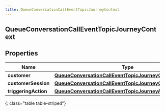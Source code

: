 ```yaml
---
title: QueueConversationCallEventTopicJourneyContext
---
```


## QueueConversationCallEventTopicJourneyContext

## Properties

| Name                 | Type                                                                                                                                       | Description | Notes      |
| -------------------- | ------------------------------------------------------------------------------------------------------------------------------------------ | ----------- | ---------- |
| **customer**         | <!----><!---->[**QueueConversationCallEventTopicJourneyCustomer**](QueueConversationCallEventTopicJourneyCustomer.md)<!---->               |             | [optional] |
| **customerSession**  | <!----><!---->[**QueueConversationCallEventTopicJourneyCustomerSession**](QueueConversationCallEventTopicJourneyCustomerSession.md)<!----> |             | [optional] |
| **triggeringAction** | <!----><!---->[**QueueConversationCallEventTopicJourneyAction**](QueueConversationCallEventTopicJourneyAction.md)<!---->                   |             | [optional] |

{: class="table table-striped"}
